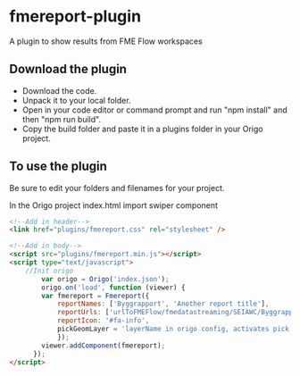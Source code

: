 # fmereport-plugin
A plugin to show results from FME Flow workspaces

## Download the plugin

- Download the code.
- Unpack it to your local folder.
- Open in your code editor or command prompt and run "npm install" and then "npm run build".
- Copy the build folder and paste it in a plugins folder in your Origo project.
  
## To use the plugin

Be sure to edit your folders and filenames for your project.

In the Origo project index.html import swiper component

```html
<!--Add in header-->
<link href="plugins/fmereport.css" rel="stylesheet" />

<!--Add in body-->
<script src="plugins/fmereport.min.js"></script>
<script type="text/javascript">
	//Init origo
		var origo = Origo('index.json');
		origo.on('load', function (viewer) {
        var fmereport = Fmereport({
			reportNames: ['Byggrapport', 'Another report title'],
			reportUrls: ['urlToFMEFlow/fmedatastreaming/SEIAWC/Byggrapport.fmw?token=token', 'Another URL'],
			reportIcon: '#fa-info',
  			pickGeomLayer = 'layerName in origo config, activates pick geometry button on layer'
			});
        viewer.addComponent(fmereport);
      });
</script>
```

